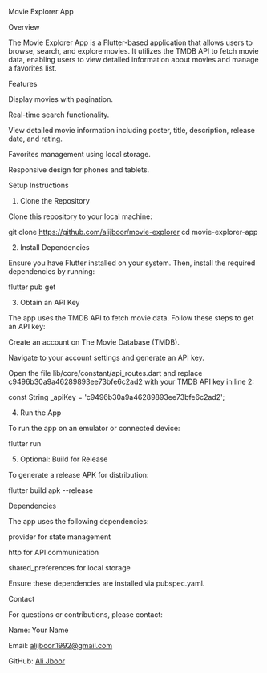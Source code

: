 Movie Explorer App

Overview

The Movie Explorer App is a Flutter-based application that allows users to browse, search, and explore movies. It utilizes the TMDB API to fetch movie data, enabling users to view detailed information about movies and manage a favorites list.

Features

Display movies with pagination.

Real-time search functionality.

View detailed movie information including poster, title, description, release date, and rating.

Favorites management using local storage.

Responsive design for phones and tablets.

Setup Instructions

1. Clone the Repository

Clone this repository to your local machine:

git clone https://github.com/alijboor/movie-explorer
cd movie-explorer-app

2. Install Dependencies

Ensure you have Flutter installed on your system. Then, install the required dependencies by running:

flutter pub get

3. Obtain an API Key

The app uses the TMDB API to fetch movie data. Follow these steps to get an API key:

Create an account on The Movie Database (TMDB).

Navigate to your account settings and generate an API key.

Open the file lib/core/constant/api_routes.dart and replace c9496b30a9a46289893ee73bfe6c2ad2 with your TMDB API key in line 2:

const String _apiKey = 'c9496b30a9a46289893ee73bfe6c2ad2';

4. Run the App

To run the app on an emulator or connected device:

flutter run

5. Optional: Build for Release

To generate a release APK for distribution:

flutter build apk --release

Dependencies

The app uses the following dependencies:

provider for state management

http for API communication

shared_preferences for local storage

Ensure these dependencies are installed via pubspec.yaml.


Contact

For questions or contributions, please contact:

Name: Your Name

Email: alijboor.1992@gmail.com

GitHub: [Ali Jboor](https://github.com/alijboor)

